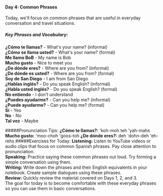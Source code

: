 #### Day 4: Common Phrases
Today, we'll focus on common phrases that are useful in everyday conversation and travel situations.

##### Key Phrases and Vocabulary:
__¿Cómo te llamas?__ - What's your name? (informal)  
__¿Cómo se llama usted?__ - What's your name? (formal)  
__Me llamo BoB__ - My name is Bob  
__Mucho gusto__ - Nice to meet you  
__¿De dónde eres?__ - Where are you from? (informal)  
__¿De dónde es usted?__ - Where are you from? (formal)  
__Soy de San Diego__ - I am from San Diego    
__¿Hablas inglés?__ - Do you speak English? (informal)  
__¿Habla usted inglés?__ - Do you speak English? (formal)  
__No entiendo__ - I don't understand  
__¿Puedes ayudarme?__ - Can you help me? (informal)  
__¿Puede ayudarme?__ - Can you help me? (formal)  
__Sí__ - Yes  
__No__ - No  
__Tal vez__ - Maybe  

#####Pronunciation Tips:
__¿Cómo te llamas?:__ 'koh-moh teh 'yah-mahs  
__Mucho gusto:__ 'moo-choh 'goos-toh
__¿De dónde eres?:__ deh 'dohn-deh 'eh-rehs
#####Exercises for Today:
**Listening:** Listen to YouTube videos or audio clips that focus on common Spanish phrases. Pay close attention to pronunciation.  
**Speaking:** Practice saying these common phrases out loud. Try forming a simple conversation using them.  
**Writing:** Write down the phrases and their English equivalents in your notebook. Create sample dialogues using these phrases.  
**Review:** Quickly review the material covered on Days 1, 2, and 3.  
The goal for today is to become comfortable with these everyday phrases so you can use them in basic conversations.






